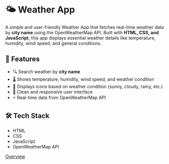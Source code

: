 # 🌤️ Weather App

A simple and user-friendly Weather App that fetches real-time weather data by **city name** using the OpenWeatherMap API. Built with **HTML, CSS, and JavaScript**, this app displays essential weather details like temperature, humidity, wind speed, and general conditions.

## 🔧 Features

- 🔍 Search weather by **city name**  
- 🌡️ Shows temperature, humidity, wind speed, and weather condition  
- 🌅 Displays icons based on weather condition (sunny, cloudy, rainy, etc.)  
- 📱 Clean and responsive user interface  
- ⚡ Real-time data from OpenWeatherMap API  

## 🛠️ Tech Stack

- HTML  
- CSS  
- JavaScript  
- OpenWeatherMap API

  
[Overview](https://github.com/user-attachments/assets/302ffdc3-c5b5-4b37-bb7a-07b8fcb7c1bd)







